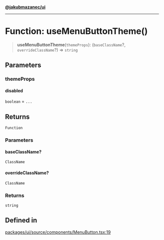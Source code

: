 [**@jakubmazanec/ui**](../README.md)

---

# Function: useMenuButtonTheme()

> **useMenuButtonTheme**(`themeProps`): (`baseClassName`?, `overrideClassName`?) => `string`

## Parameters

### themeProps

#### disabled

`boolean` = `...`

## Returns

`Function`

### Parameters

#### baseClassName?

`ClassName`

#### overrideClassName?

`ClassName`

### Returns

`string`

## Defined in

[packages/ui/source/components/MenuButton.tsx:19](https://github.com/jakubmazanec/tools/blob/0633c96618f3c6692ade528aee0f27ac091468a5/packages/ui/source/components/MenuButton.tsx#L19)
